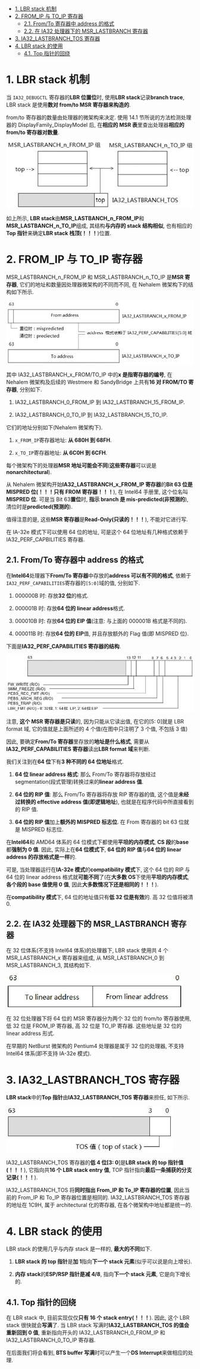 
<!-- @import "[TOC]" {cmd="toc" depthFrom=1 depthTo=6 orderedList=false} -->

<!-- code_chunk_output -->

- [1. LBR stack 机制](#1-lbr-stack-机制)
- [2. FROM_IP 与 TO_IP 寄存器](#2-from_ip-与-to_ip-寄存器)
  - [2.1. From/To 寄存器中 address 的格式](#21-fromto-寄存器中-address-的格式)
  - [2.2. 在 IA32 处理器下的 MSR_LASTBRANCH 寄存器](#22-在-ia32-处理器下的-msr_lastbranch-寄存器)
- [3. IA32_LASTBRANCH_TOS 寄存器](#3-ia32_lastbranch_tos-寄存器)
- [4. LBR stack 的使用](#4-lbr-stack-的使用)
  - [4.1. Top 指针的回绕](#41-top-指针的回绕)

<!-- /code_chunk_output -->

# 1. LBR stack 机制

当 `IA32_DEBUGCTL` 寄存器的**LBR 位置位**时, 使用**LBR stack**记录**branch trace**, LBR stack 是使用**数对 from/to MSR 寄存器来构造的**.

from/to 寄存器的数量由处理器的微架构来决定. 使用 14.1 节所说的方法检测处理器的 DisplayFamily\_DisplayModel 后, 在**相应的 MSR 表**里查出处理器**相应的 from/to 寄存器对数量**.

![config](./images/6.jpg)

如上所示, **LBR stack**由**MSR\_LASTBANCH\_n\_FROM\_IP**和**MSR\_LASTBANCH\_n\_TO\_IP**组成, 其结构**与内存的 stack 结构相似**, 也有相应的**Top 指针**来确定**LBR stack 栈顶(！！！**)位置.

# 2. FROM_IP 与 TO_IP 寄存器

MSR\_LASTBRANCH\_n\_FROM\_IP 和 MSR\_LASTBRANCH\_n\_TO\_IP 是**MSR 寄存器**, 它们的地址和数量因处理器微架构的不同而不同, 在 Nehalem 微架构下的结构如下所示.

![config](./images/7.jpg)

其中 IA32\_LASTBRANCH\_x\_FROM/TO\_IP 中的**x 是指寄存器的编号**, 在 Nehalem 微架构及后续的 Westmere 和 SandyBridge 上共有**16 对 FROM/TO 寄存器**, 分别如下.

1) IA32\_LASTBRANCH\_0\_FROM\_IP 到 IA32\_LASTBRANCH\_15\_FROM_IP.

2) IA32\_LASTBRANCH\_0\_TO\_IP 到 IA32\_LASTBRANCH\_15\_TO\_IP.

它们的地址分别如下(Nehalem 微架构下).

1) `x_FROM_IP`寄存器地址: **从 680H 到 68FH**.

2) `x_TO_IP`寄存器地址: **从 6C0H 到 6CFH**.

每个微架构下的处理器**MSR 地址可能会不同**(**这些寄存器**可以说是**nonarchitectural**).

从 Nehalem 微架构开始**IA32\_LASTBRANCH\_x\_FROM\_IP 寄存器**的**Bit 63 位是 MISPRED 位(！！！只有 FROM 寄存器！！！**), 在 Intel64 手册里, 这个位名叫**MISPRED 位**. 可是当 Bit 63**置位**时, **指示 branch 是 mis\-predicted(非预测的**), 清位时是**predicted(预测的**).

值得注意的是, 这些**MSR 寄存器**是**Read\-Only(只读的！！！**), 不能对它进行写.

在 IA\-32e 模式下可以使用 64 位的地址, 可是这个 64 位地址有几种格式依赖于 IA32\_PERF\_CAPBILITIES 寄存器.

## 2.1. From/To 寄存器中 address 的格式

在**Intel64**处理器下**From/To 寄存器**中存放的**address 可以有不同的格式**, 依赖于`IA32_PERF_CAPABILITIES`寄存器的`[5:0]`域的值, 分别如下.

1) 000000B 时: 存放**32 位**的格式.

2) 000001B 时: 存放**64 位的 linear address**格式.

3) 000010B 时: 存放**64 位的 EIP 值**(注意: 与上面的 000001B 格式是不同的).

4) 000011B 时: 存放**64 位的 EIP**值, 并且存放额外的 Flag 值(即 MISPRED 位).

下面是**IA32\_PERF\_CAPABILITIES 寄存器的结构**.

![config](./images/8.jpg)

注意, **这个 MSR 寄存器是只读**的, 因为只能从它读出值, 在它的[5: 0]就是 LBR format 域, 它的值就是上面所述的 4 个值(在图中只注明了 3 个值, 不包括 3 值)

因此, 要确定**From/To 寄存器**里存放的**地址是什么格式**, 需要从**IA32\_PERF\_CAPABILITIES 寄存器**读出**LBR format 域**来判断.

我们关注到在**64 位**下有**3 种不同的 64 位地址**格式.

1) **64 位 linear address 格式**: 那么 From/To 寄存器将存放经过 segmentation(段式管理)转换过来的**linear address 值**.

2) **64 位的 RIP 值**: 那么 From/To 寄存器将存放 RIP 寄存器的值, 这个值是**未经过转换的 effective address 值(即逻辑地址**), 也就是在程序代码中所直接看到的 RIP 值.

3) **64 位的 RIP 值**加上**额外的 MISPRED 标志位**. 在 From 寄存器的 bit 63 位就是 MISPRED 标志位.

在**Intel64**和 AMD64 体系的 64 位模式下都使用**平坦的内存模式**, **CS 段**的**base**都**强制为 0 值**. 因此, 实际上在**64 位模式下**, **64 位的 RIP 值**与**64 位的 linear address 的存放格式是一样**的.

可是, 当处理器运行在**IA\-32e 模式**的**compatibility 模式**下, 这个 64 位的 RIP 与 64 位的 linear address 格式就**可能不同**了(在**大多数 OS**下使用**平坦的内存模式**, **各个段的 base 值使用 0 值**, 因此**大多数情况下还是相同的！！！**).

在**compatibility 模式**下, 64 位的地址值只有**低 32 位是有效**的. 高 32 位值将被清 0.

## 2.2. 在 IA32 处理器下的 MSR_LASTBRANCH 寄存器

在 32 位体系(不支持 Intel64 体系)的处理器下, LBR stack 使用共 4 个 MSR\_LASTBRANCH\_x 寄存器来组成, 从 MSR\_LASTBRANCH\_0 到 MSR\_LASTBRANCH\_3, 其结构如下.

![config](./images/9.jpg)

在 32 位处理器下将 64 位的 MSR 寄存器分为两个 32 位的 from/to 寄存器使用, 低 32 位是 FROM\_IP 寄存器, 高 32 位是 TO\_IP 寄存器. 这些地址是 32 位的 linear address 形式.

在早期的 NetBurst 微架构的 Pentium4 处理器是属于 32 位的处理器, 不支持 Intel64 体系(即不支持 IA-32e 模式).

# 3. IA32_LASTBRANCH_TOS 寄存器

**LBR stack**中的**Top 指针**由**IA32\_LASTBRANCH\_TOS 寄存器**来担任, 如下所示.

![config](./images/10.jpg)

IA32\_LASTBRANCH\_TOS 寄存器的**低 4 位[3: 0**]是**LBR stack 的 top 指针值(！！！**), 它指向共**16 个 LBR stack entry 值**, TOP 指针指向**最后一条捕获的分支记录(！！！**).

IA32\_LASTBRANCH\_TOS 将**同时指出 From\_IP 和 To\_IP 寄存器的位置**, 因此当前的 From\_IP 和 To\_IP 寄存器位置是相同的. IA32\_LASTBRANCH\_TOS 寄存器的地址在 1C9H, 属于 architectural 化的寄存器, 在各个微架构中地址都是统一的.

# 4. LBR stack 的使用

LBR stack 的使用几乎与内存 stack 是一样的, **最大的不同**如下.

1) **LBR stack 的 top 指针**是**加 1**指向**下一个 stack 元素**(似乎可以说是向上增长).

2) **内存 stack**的**ESP/RSP 指针是减 4/8**, 指向**下一个 stack 元素**, 它是向下增长的.

## 4.1. Top 指针的回绕

在 LBR stack 中, 目前实现仅仅**只有 16 个 stack entry(！！！**). 因此, 这个 LBR stack 很快就会**写满**了. 当 LBR stack 写满时**IA32\_LASTBRANCH\_TOS 的值会重新回到 0 值**, 重新指向开头的 IA32\_LASTBRANCH\_0\_FROM\_IP 和 IA32\_LASTBRANCH\_0\_TO\_IP 寄存器.

在后面我们将会看到, **BTS buffer 写满**时可以产生一个**DS Interrupt**来做相应的处理.